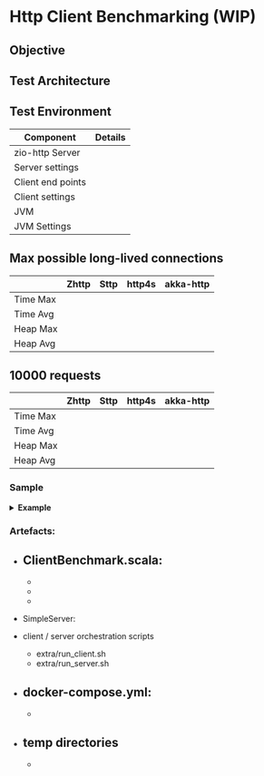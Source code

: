 # Http Client Benchmarking (WIP)


## Objective

## Test Architecture

## Test Environment

| **Component** | **Details**                   |
| -----------   | -----------                   |
| zio-http Server              |                               |
| Server settings  |                               |
| Client end points |                               |
| Client settings |                               |
| JVM |                               |
| JVM Settings |                               |


## Max possible long-lived connections

|             | **Zhttp** |**Sttp** |**http4s** |**akka-http** |
| ----------- | ----------- | ----------- | ----------- | ----------- |
| Time Max            |             |             |             |             |
| Time Avg            |             |             |             |             |
| Heap Max            |             |             |             |             |
| Heap Avg            |             |             |             |             |

## 10000 requests

|             | **Zhttp** |**Sttp** |**http4s** |**akka-http** |
| ----------- | ----------- | ----------- | ----------- | ----------- |
| Time Max            |             |             |             |             |
| Time Avg            |             |             |             |             |
| Heap Max            |             |             |             |             |
| Heap Avg            |             |             |             |             |

### Sample
<details>
<summary><b>Example </b></summary>

- Example :

```scala

 ```
</details>

### Artefacts:
- ClientBenchmark.scala: 
    - 
    - 
    - 
    - 
    
- SimpleServer: 

- client / server orchestration scripts
    - extra/run_client.sh
    - extra/run_server.sh

- docker-compose.yml: 
    - 
    - 

- temp directories 
    - 
    - 
